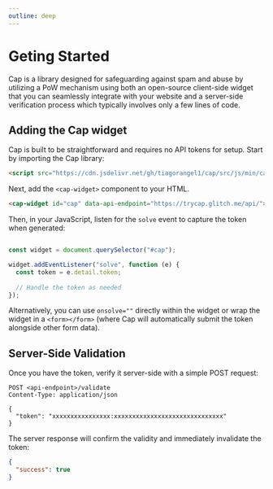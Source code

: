 ```yaml
---
outline: deep
---
```


# Geting Started
Cap is a library designed for safeguarding against spam and abuse by utilizing a PoW mechanism using both an open-source client-side widget that you can seamlessly integrate with your website and a server-side verification process which typically involves only a few lines of code.

## Adding the Cap widget

Cap is built to be straightforward and requires no API tokens for setup. Start by importing the Cap library:

```html
<script src="https://cdn.jsdelivr.net/gh/tiagorangel1/cap/src/js/min/cap.min.js"></script>
```

Next, add the `<cap-widget>` component to your HTML.

```html
<cap-widget id="cap" data-api-endpoint="https://trycap.glitch.me/api/"></cap-widget>
```

Then, in your JavaScript, listen for the `solve` event to capture the token when generated:

```js

const widget = document.querySelector("#cap");

widget.addEventListener("solve", function (e) { 
  const token = e.detail.token;
  
  // Handle the token as needed
});
```

Alternatively, you can use `onsolve=""` directly within the widget or wrap the widget in a `<form></form>` (where Cap will automatically submit the token alongside other form data).


## Server-Side Validation

Once you have the token, verify it server-side with a simple POST request:

```http
POST <api-endpoint>/validate
Content-Type: application/json

{
  "token": "xxxxxxxxxxxxxxxx:xxxxxxxxxxxxxxxxxxxxxxxxxxxxxx"
}
```

The server response will confirm the validity and immediately invalidate the token:

```json
{
  "success": true
}
```